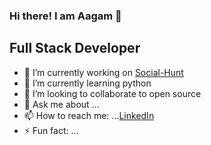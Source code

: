 ### Hi there! I am Aagam 👋
## Full Stack Developer 

- 🔭 I’m currently working on [Social-Hunt](https://github.com/AagamGada/Social-Hunt)
- 🌱 I’m currently learning python 
- 👯 I’m looking to collaborate to open source
- 💬 Ask me about ...
- 📫 How to reach me: ...[LinkedIn](https://www.linkedin.com/in/aagam-gada-7612a616b/)
- ⚡ Fun fact: ...
